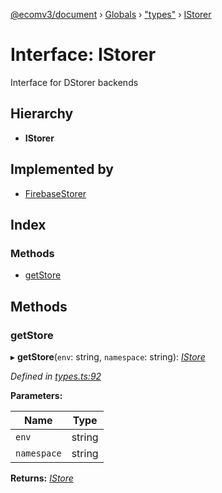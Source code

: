 [@ecomv3/document](../README.md) › [Globals](../globals.md) › ["types"](../modules/_types_.md) › [IStorer](_types_.istorer.md)

# Interface: IStorer

Interface for DStorer backends

## Hierarchy

* **IStorer**

## Implemented by

* [FirebaseStorer](../classes/_storers_firebase_.firebasestorer.md)

## Index

### Methods

* [getStore](_types_.istorer.md#getstore)

## Methods

###  getStore

▸ **getStore**(`env`: string, `namespace`: string): *[IStore](_types_.istore.md)*

*Defined in [types.ts:92](https://github.com/davidtai/ecom3/blob/bf442b9/packages/document/src/types.ts#L92)*

**Parameters:**

Name | Type |
------ | ------ |
`env` | string |
`namespace` | string |

**Returns:** *[IStore](_types_.istore.md)*
